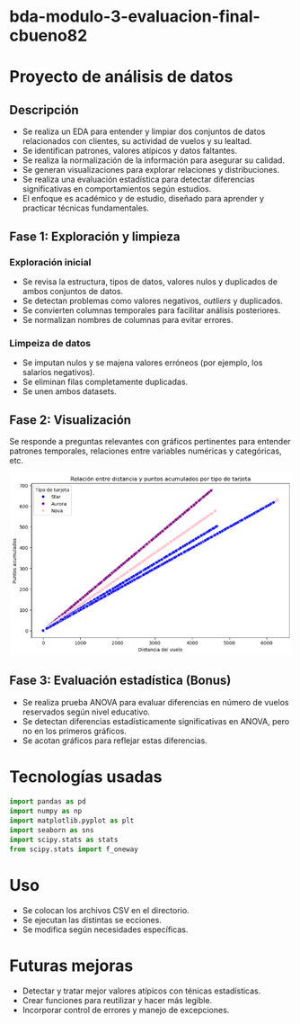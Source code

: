 # bda-modulo-3-evaluacion-final-cbueno82

<h1>Proyecto de análisis de datos</h1>

<h2>Descripción</h2>

- Se realiza un EDA para entender y limpiar dos conjuntos de datos relacionados con clientes, su actividad de vuelos y su lealtad.
- Se identifican patrones, valores atípicos y datos faltantes.
- Se realiza la normalización de la información para asegurar su calidad.
- Se generan visualizaciones para explorar relaciones y distribuciones.
- Se realiza una evaluación estadística para detectar diferencias significativas en comportamientos según estudios.
- El enfoque es académico y de estudio, diseñado para aprender y practicar técnicas fundamentales.

<h2>Fase 1: Exploración y limpieza</h2>
<h3>Exploración inicial</h3>

- Se revisa la estructura, tipos de datos, valores nulos y duplicados de ambos conjuntos de datos.
- Se detectan problemas como valores negativos, *outliers* y duplicados.
- Se convierten columnas temporales para facilitar análisis posteriores.
- Se normalizan nombres de columnas para evitar errores.

<h3>Limpeiza de datos</h3>

- Se imputan nulos y se majena valores erróneos (por ejemplo, los salarios negativos).
- Se eliminan filas completamente duplicadas.
- Se unen ambos datasets.

<h2>Fase 2: Visualización</h2>

Se responde a preguntas relevantes con gráficos pertinentes para entender patrones temporales, relaciones entre variables numéricas y categóricas, etc.

<img>![alt text](image.png)</img>

<h2>Fase 3: Evaluación estadística (Bonus)</h2>

- Se realiza prueba ANOVA para evaluar diferencias en número de vuelos reservados según nivel educativo.
- Se detectan diferencias estadísticamente significativas en ANOVA, pero no en los primeros gráficos.
- Se acotan gráficos para reflejar estas diferencias.

<h1>Tecnologías usadas</h1>

```python
import pandas as pd
import numpy as np
import matplotlib.pyplot as plt
import seaborn as sns
import scipy.stats as stats
from scipy.stats import f_oneway
```
<h1>Uso</h1>

- Se colocan los archivos CSV en el directorio.
- Se ejecutan las distintas se ecciones.
- Se modifica según necesidades específicas.

<h1>Futuras mejoras</h1>

- Detectar y tratar mejor valores atípicos con ténicas estadísticas.
- Crear funciones para reutilizar y hacer más legible.
- Incorporar control de errores y manejo de excepciones.